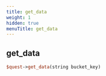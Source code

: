 ```yaml
---
title: get_data
weight: 1
hidden: true
menuTitle: get_data
---
```

## get_data
```perl
$quest->get_data(string bucket_key)
```
